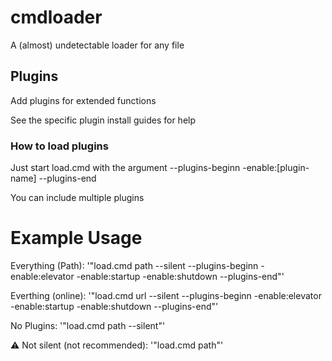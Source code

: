 # cmdloader


A (almost) undetectable loader for any file

## Plugins

Add plugins for extended functions

See the specific plugin install guides for help
### How to load plugins
Just start load.cmd with the argument --plugins-beginn -enable:[plugin-name] --plugins-end

You can include multiple plugins



# Example Usage
Everything (Path):
'"load.cmd path --silent --plugins-beginn -enable:elevator -enable:startup -enable:shutdown --plugins-end"'

Everthing (online):
'"load.cmd url --silent --plugins-beginn -enable:elevator -enable:startup -enable:shutdown --plugins-end"'

No Plugins:
'"load.cmd path --silent"'

⚠️ Not silent (not recommended):
'"load.cmd path"'
